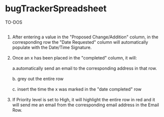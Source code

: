 # bugTrackerSpreadsheet

TO-DOS<br><br>
1. After entering a value in the "Proposed Change/Addition" column, in the corresponding row the "Date Requested" column will automatically populate with the Date/Time Signature.<Br><Br>
2. Once an x has been placed in the "completed" column, it will:<Br><Br>
   a.automatically send an email to the corresponding address in that row.<Br> <Br>
   b. grey out the entire row<Br><Br>
   c. insert the time the x was marked in the "date completed" row<Br><Br>
3. If Priority level is set to High, it will highlight the entire row in red and it will send me an email from the corresponding email address in the Email Row.<Br><Br>


